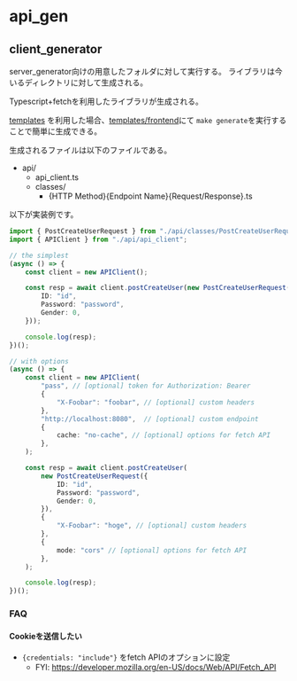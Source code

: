 # api_gen
## client_generator

server_generator向けの用意したフォルダに対して実行する。
ライブラリは今いるディレクトリに対して生成される。

Typescript+fetchを利用したライブラリが生成される。

[templates](../templates) を利用した場合、[templates/frontend](../templates/frontend)にて `make generate`を実行することで簡単に生成できる。

生成されるファイルは以下のファイルである。
- api/
    - api_client.ts
    - classes/
        - {HTTP Method}{Endpoint Name}{Request/Response}.ts

以下が実装例です。

```typescript
import { PostCreateUserRequest } from "./api/classes/PostCreateUserRequest";
import { APIClient } from "./api/api_client";

// the simplest
(async () => {
    const client = new APIClient();

    const resp = await client.postCreateUser(new PostCreateUserRequest({
        ID: "id",
        Password: "password",
        Gender: 0,
    }));

    console.log(resp);
})();

// with options
(async () => {
    const client = new APIClient(
        "pass", // [optional] token for Authorization: Bearer
        {
            "X-Foobar": "foobar", // [optional] custom headers
        },
        "http://localhost:8080",  // [optional] custom endpoint
        {
            cache: "no-cache", // [optional] options for fetch API
        },
    );

    const resp = await client.postCreateUser(
        new PostCreateUserRequest({
            ID: "id",
            Password: "password",
            Gender: 0,
        }),
        {
            "X-Foobar": "hoge", // [optional] custom headers
        },
        {
            mode: "cors" // [optional] options for fetch API 
        },
    );

    console.log(resp);
})();
```

### FAQ
#### Cookieを送信したい
- `{credentials: "include"}` をfetch APIのオプションに設定
    - FYI: https://developer.mozilla.org/en-US/docs/Web/API/Fetch_API